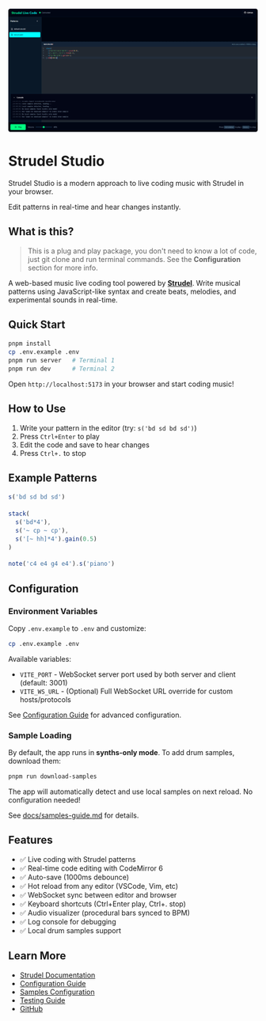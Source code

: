 <p align="center">
  <img src="./banner.png" alt="Strudel Studio Banner" />
</p>

# Strudel Studio

Strudel Studio is a modern approach to live coding music with Strudel in your browser.

Edit patterns in real-time and hear changes instantly.

## What is this?

> This is a plug and play package, you don't need to know a lot of code, just git clone and run terminal commands. See the **Configuration** section for more info.

A web-based music live coding tool powered by **[Strudel](https://strudel.cc)**. Write musical patterns using JavaScript-like syntax and create beats, melodies, and experimental sounds in real-time.

## Quick Start

```bash
pnpm install
cp .env.example .env
pnpm run server   # Terminal 1
pnpm run dev      # Terminal 2
```

Open `http://localhost:5173` in your browser and start coding music!

## How to Use

1. Write your pattern in the editor (try: `s('bd sd bd sd')`)
2. Press `Ctrl+Enter` to play
3. Edit the code and save to hear changes
4. Press `Ctrl+.` to stop

## Example Patterns

```javascript
s('bd sd bd sd')

stack(
  s('bd*4'),
  s('~ cp ~ cp'),
  s('[~ hh]*4').gain(0.5)
)

note('c4 e4 g4 e4').s('piano')
```

## Configuration

### Environment Variables

Copy `.env.example` to `.env` and customize:

```bash
cp .env.example .env
```

Available variables:

- `VITE_PORT` - WebSocket server port used by both server and client (default: 3001)
- `VITE_WS_URL` - (Optional) Full WebSocket URL override for custom hosts/protocols

See [Configuration Guide](./docs/configuration.md) for advanced configuration.

### Sample Loading

By default, the app runs in **synths-only mode**. To add drum samples, download them:

```bash
pnpm run download-samples
```

The app will automatically detect and use local samples on next reload. No configuration needed!

See [docs/samples-guide.md](./docs/samples-guide.md) for details.

## Features

- ✅ Live coding with Strudel patterns
- ✅ Real-time code editing with CodeMirror 6
- ✅ Auto-save (1000ms debounce)
- ✅ Hot reload from any editor (VSCode, Vim, etc)
- ✅ WebSocket sync between editor and browser
- ✅ Keyboard shortcuts (Ctrl+Enter play, Ctrl+. stop)
- ✅ Audio visualizer (procedural bars synced to BPM)
- ✅ Log console for debugging
- ✅ Local drum samples support

## Learn More

- [Strudel Documentation](https://strudel.cc/learn)
- [Configuration Guide](./docs/configuration.md)
- [Samples Configuration](./docs/samples-guide.md)
- [Testing Guide](./docs/testing.md)
- [GitHub](https://github.com/rmarsigli/strudel-studio)

